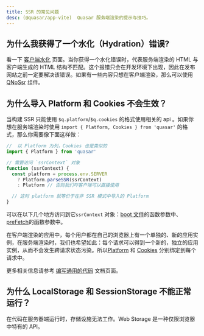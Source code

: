 ```yaml
---
title: SSR 的常见问题
desc: (@quasar/app-vite)  Quasar 服务端渲染的提示与技巧。
---
```


## 为什么我获得了一个水化（Hydration）错误?

看一下 [客户端水化](/quasar-cli-vite/developing-ssr/client-side-hydration) 页面。当你获得一个水化错误时，代表服务端渲染的 HTML 与客户端生成的 HTML 结构不匹配。这个报错只会在开发环境下出现，因此在发布网站之前一定要解决该错误。如果有一些内容只想在客户端渲染，那么可以使用 [QNoSsr](/vue-components/no-ssr) 组件。

## 为什么导入 Platform 和 Cookies 不会生效？
当构建 SSR 只能使用 `$q.platform`/`$q.cookies` 的格式使用相关的 api 。如果你想在服务端渲染时使用 `import { Platform, Cookies } from 'quasar'`  的格式，那么你需要像下面这样做：

```js
//  以 Platform 为列，Cookies 也是类似的
import { Platform } from 'quasar'

// 需要访问 `ssrContext` 对象
function (ssrContext) {
  const platform = process.env.SERVER
    ? Platform.parseSSR(ssrContext)
    : Platform // 否则我们咋客户端可以直接使用

  // 这时 platform 就等价于在非 SSR 模式中导入的 Platform
}
```

可以在以下几个地方访问到它`ssrContext` 对象：[boot 文件](/quasar-cli-vite/boot-files)的函数参数中、[preFetch](/quasar-cli-vite/prefetch-feature)的函数参数中。

在客户端渲染的应用中，每个用户都在自己的浏览器上有一个单独的、新的应用实例，在服务端渲染时，我们也希望如此：每个请求可以得到一个新的，独立的应用实例，从而不会发生跨请求状态污染。所以[Platform](/options/platform-detection) 和 [Cookies](/quasar-plugins/cookies) 分别绑定到每个请求中。


更多相关信息请参考 [编写通用的代码](/quasar-cli-vite/developing-ssr/writing-universal-code) 文档页面。

## 为什么 LocalStorage 和 SessionStorage 不能正常运行？

在代码在服务器端运行时，存储设施无法工作。Web Storage 是一种仅限浏览器中特有的 API。
